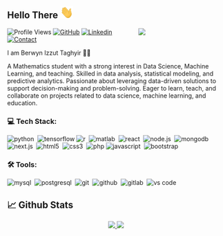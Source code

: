 <h2> Hello There <img src="https://raw.githubusercontent.com/ABSphreak/ABSphreak/master/gifs/Hi.gif" width="30px"></h2>

<img align="right" src="https://github.com/rajput2107/rajput2107/blob/master/Assets/Developer.gif" width='200'/>

![Profile Views](https://komarev.com/ghpvc/?username=Wynnzzz&label=PROFILE+VIEWS&color=blue&style=for-the-badge) [![GitHub](https://img.shields.io/badge/SUPPORT%20AT-GITHUB-blue?style=for-the-badge&logo=github)](https://github.com/Wynnzzz) [![Linkedin](https://img.shields.io/badge/MY%20PROFILE-Linkedin-blue?style=for-the-badge&logo=github)](https://www.linkedin.com/in/wynzit/) 
 [![Contact](https://img.shields.io/badge/CONTACT-GMAIL-yellow?style=for-the-badge&logo=gmail&logoColor=white)](mailto:wynz.it@gmail.com) 

 
I am Berwyn Izzut Taghyir 🧑‍🎓 

A Mathematics student with a strong interest in Data Science, Machine Learning, and teaching. Skilled in data 
analysis, statistical modeling, and predictive analytics. Passionate about leveraging data-driven solutions to 
<br>support decision-making and problem-solving. Eager to learn, teach, and collaborate on projects related to data 
science, machine learning, and education.

### 💻 Tech Stack:

<img alt="python" src="https://img.shields.io/badge/python-3776AB.svg?&style=for-the-badge&logo=python&logoColor=fff" />&nbsp;
<img alt="tensorflow" src="https://img.shields.io/badge/tensorflow-FF6F00.svg?&style=for-the-badge&logo=tensorflow&logoColor=fff" />
<img alt="r" src="https://img.shields.io/badge/r-276DC3.svg?&style=for-the-badge&logo=r&logoColor=fff" />&nbsp;
<img alt="matlab" src="https://img.shields.io/badge/matlab-0076A8.svg?&style=for-the-badge&logo=mathworks&logoColor=fff" />&nbsp;
<img alt="react" src="https://img.shields.io/badge/react-61DAFB.svg?&style=for-the-badge&logo=react&logoColor=fff" />&nbsp;
<img alt="node.js" src="https://img.shields.io/badge/node.js-90C53F.svg?&style=for-the-badge&logo=node.js&logoColor=fff" />&nbsp;
<img alt="mongodb" src="https://img.shields.io/badge/mongodb-26A944.svg?&style=for-the-badge&logo=mongodb&logoColor=fff" />&nbsp;
<img alt="next.js" src="https://img.shields.io/badge/next.js-000.svg?&style=for-the-badge&logo=next.js&logoColor=fff" />&nbsp;
<img alt="html5" src="https://img.shields.io/badge/html-E34F26.svg?&style=for-the-badge&logo=html5&logoColor=fff" />&nbsp;
<img alt="css3" src="https://img.shields.io/badge/css-1572B6.svg?&style=for-the-badge&logo=css3&logoColor=fff" />&nbsp;
<img alt="php" src="https://img.shields.io/badge/php-777BB4.svg?&style=for-the-badge&logo=php&logoColor=fff" />
<img alt="javascript" src="https://img.shields.io/badge/javascript-F7DF1E.svg?&style=for-the-badge&logo=javascript&logoColor=fff" />&nbsp;
<img alt="bootstrap" src="https://img.shields.io/badge/bootstrap-7610F7.svg?&style=for-the-badge&logo=bootstrap&logoColor=fff" />&nbsp;

### 🛠 Tools:

<img alt="mysql" src="https://img.shields.io/badge/mysql-4479A1.svg?&style=for-the-badge&logo=mysql&logoColor=fff" />&nbsp;
<img alt="postgresql" src="https://img.shields.io/badge/postgresql-336791.svg?&style=for-the-badge&logo=postgresql&logoColor=fff" />&nbsp;
<img alt="git" src="https://img.shields.io/badge/git-F05033.svg?&style=for-the-badge&logo=git&logoColor=fff" />&nbsp;
<img alt="github" src="https://img.shields.io/badge/github-000.svg?&style=for-the-badge&logo=github&logoColor=fff" />&nbsp;
<img alt="gitlab" src="https://img.shields.io/badge/gitlab-380D75.svg?&style=for-the-badge&logo=gitlab&logoColor=fff" />&nbsp;
<img alt="vs code" src="https://img.shields.io/badge/vs code-007ACC.svg?&style=for-the-badge&logo=visual-studio-code&logoColor=fff" />&nbsp;


## 📈 Github Stats

<div align="center" style="display: flex; flex-wrap: wrap; justify-content: center;">
  <a href="https://github.com/anuraghazra/github-readme-stats">
      <img height="180em" src="https://github-readme-stats.vercel.app/api?username=Wynnzzz&hide=stars&count_private=true&show_icons=true" />
      <img height="180em" src="https://github-readme-stats.vercel.app/api/top-langs/?username=Wynnzzz&layout=compact&hide=vue,php" />
  </a>
</div>

